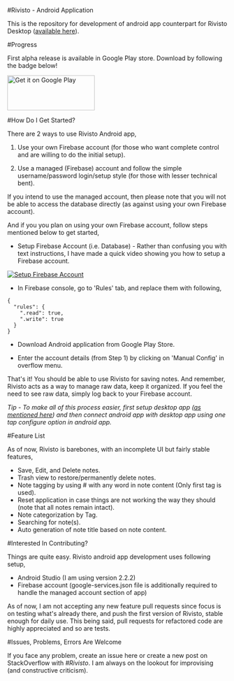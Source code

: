 #Rivisto - Android Application

This is the repository for development of android app counterpart for Rivisto Desktop ([available here](https://github.com/ParitoshBh/Rivisto)).

#Progress

First alpha release is available in Google Play store. Download by following the badge below!

<a href='https://play.google.com/store/apps/details?id=productivity.notes.rivisto&utm_source=global_co&utm_medium=prtnr&utm_content=Mar2515&utm_campaign=PartBadge&pcampaignid=MKT-Other-global-all-co-prtnr-py-PartBadge-Mar2515-1'><img width="200" height="80" alt='Get it on Google Play' src='https://play.google.com/intl/en_us/badges/images/generic/en_badge_web_generic.png'/></a>

#How Do I Get Started?

There are 2 ways to use Rivisto Android app,

1. Use your own Firebase account (for those who want complete control and are willing to do the initial setup).

1. Use a managed (Firebase) account and follow the simple username/password login/setup style (for those with lesser technical bent).

If you intend to use the managed account, then please note that you will not be able to access the database directly (as against using your own Firebase account).

And if you you plan on using your own Firebase account, follow steps mentioned below to get started,

- Setup Firebase Account (i.e. Database) - Rather than confusing you with text instructions, I have made a quick video showing you how to setup a Firebase account.

[![Setup Firebase Account](https://img.youtube.com/vi/O6ALgl_EiVU/0.jpg)](https://www.youtube.com/watch?v=O6ALgl_EiVU)

- In Firebase console, go to 'Rules' tab, and replace them with following,

```
{
  "rules": {
    ".read": true,
    ".write": true
  }
}
```


- Download Android application from Google Play Store.

- Enter the account details (from Step 1) by clicking on 'Manual Config' in overflow menu.

That's it! You should be able to use Rivisto for saving notes. And remember, Rivisto acts as a way to manage raw data, keep it organized. If you feel the need to see raw data, simply log back to your Firebase account.

_Tip - To make all of this process easier, first setup desktop app ([as mentioned here](https://github.com/ParitoshBh/Rivisto#how-do-i-get-started)) and then connect android app with desktop app using one tap configure option in android app._

#Feature List

As of now, Rivisto is barebones, with an incomplete UI but fairly stable features,

- Save, Edit, and Delete notes.
- Trash view to restore/permanently delete notes.
- Note tagging by using # with any word in note content (Only first tag is used).
- Reset application in case things are not working the way they should (note that all notes remain intact).
- Note categorization by Tag.
- Searching for note(s).
- Auto generation of note title based on note content.

#Interested In Contributing?

Things are quite easy. Rivisto android app development uses following setup,

- Android Studio (I am using version 2.2.2)
- Firebase account (google-services.json file is additionally required to handle the managed account section of app)

As of now, I am not accepting any new feature pull requests since focus is on testing what's already there, and push the first version of Rivisto, stable enough for daily use. This being said, pull requests for refactored code are highly appreciated and so are tests.

#Issues, Problems, Errors Are Welcome

If you face any problem, create an issue here or create a new post on StackOverflow with _#Rivisto_. I am always on the lookout for improvising (and constructive criticism).
